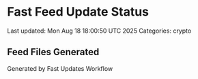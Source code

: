 # Fast Feed Update Status
Last updated: Mon Aug 18 18:00:50 UTC 2025
Categories: crypto

## Feed Files Generated

Generated by Fast Updates Workflow
